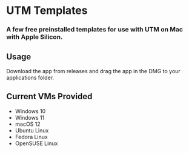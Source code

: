 # UTM Templates

### A few free preinstalled templates for use with UTM on Mac with Apple Silicon.

## Usage

Download the app from releases and drag the app in the DMG to your applications folder.

## Current VMs Provided
* Windows 10
* Windows 11
* macOS 12
* Ubuntu Linux
* Fedora Linux
* OpenSUSE Linux
